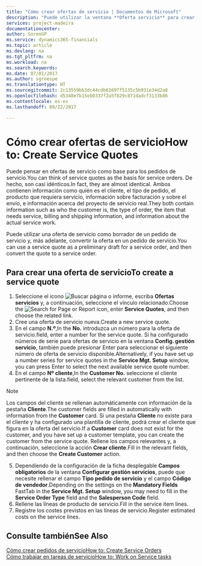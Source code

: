 ```yaml
---
title: "Cómo crear ofertas de servicio | Documentos de Microsoft"
description: "Puede utilizar la ventana **Oferta servicio** para crear documentos en los que se introduce información acerca de un servicio, como reparación y mantenimiento, de productos de servicio a solicitud del cliente. Puede utilizar una oferta de servicio como borrador de un pedido de servicio y, más adelante, convertir la oferta en un pedido de servicio."
services: project-madeira
documentationcenter: 
author: SorenGP
ms.service: dynamics365-financials
ms.topic: article
ms.devlang: na
ms.tgt_pltfrm: na
ms.workload: na
ms.search.keywords: 
ms.date: 07/01/2017
ms.author: sgroespe
ms.translationtype: HT
ms.sourcegitcommit: 2c13559bb3dc44cdb61697f5135c5b931e34d2a8
ms.openlocfilehash: d5348e7b15eb0337f2a5f829c871dadcf3133b86
ms.contentlocale: es-es
ms.lasthandoff: 09/22/2017

---
```

# <a name="how-to-create-service-quotes"></a><span data-ttu-id="9fdf3-104">Cómo crear ofertas de servicio</span><span class="sxs-lookup"><span data-stu-id="9fdf3-104">How to: Create Service Quotes</span></span>
<span data-ttu-id="9fdf3-105">Puede pensar en ofertas de servicio como base para los pedidos de servicio.</span><span class="sxs-lookup"><span data-stu-id="9fdf3-105">You can think of service quotes as the basis for service orders.</span></span> <span data-ttu-id="9fdf3-106">De hecho, son casi idénticos.</span><span class="sxs-lookup"><span data-stu-id="9fdf3-106">In fact, they are almost identical.</span></span> <span data-ttu-id="9fdf3-107">Ambos contienen información como quién es el cliente, el tipo de pedido, el producto que requiera servicio, información sobre facturación y sobre el envío, e información acerca del proyecto de servicio real.</span><span class="sxs-lookup"><span data-stu-id="9fdf3-107">They both contain information such as who the customer is, the type of order, the item that needs service, billing and shipping information, and information about the actual service work.</span></span>
 
<span data-ttu-id="9fdf3-108">Puede utilizar una oferta de servicio como borrador de un pedido de servicio y, más adelante, convertir la oferta en un pedido de servicio.</span><span class="sxs-lookup"><span data-stu-id="9fdf3-108">You can use a service quote as a preliminary draft for a service order, and then convert the quote to a service order.</span></span>  
  
## <a name="to-create-a-service-quote"></a><span data-ttu-id="9fdf3-109">Para crear una oferta de servicio</span><span class="sxs-lookup"><span data-stu-id="9fdf3-109">To create a service quote</span></span>  
1. <span data-ttu-id="9fdf3-110">Seleccione el icono ![Buscar página o informe](media/ui-search/search_small.png "icono Buscar página o informe"), escriba **Ofertas servicios** y, a continuación, seleccione el vínculo relacionado.</span><span class="sxs-lookup"><span data-stu-id="9fdf3-110">Choose the ![Search for Page or Report](media/ui-search/search_small.png "Search for Page or Report icon") icon, enter **Service Quotes**, and then choose the related link.</span></span>  
2. <span data-ttu-id="9fdf3-111">Cree una oferta de servicio nueva.</span><span class="sxs-lookup"><span data-stu-id="9fdf3-111">Create a new service quote.</span></span>  
3. <span data-ttu-id="9fdf3-112">En el campo **N.º**,</span><span class="sxs-lookup"><span data-stu-id="9fdf3-112">In the **No.**</span></span> <span data-ttu-id="9fdf3-113">introduzca un número para la oferta de servicio.</span><span class="sxs-lookup"><span data-stu-id="9fdf3-113">field, enter a number for the service quote.</span></span> <span data-ttu-id="9fdf3-114">Si ha configurado números de serie para ofertas de servicio en la ventana **Config. gestión servicio**, también puede presionar Enter para seleccionar el siguiente número de oferta de servicio disponible.</span><span class="sxs-lookup"><span data-stu-id="9fdf3-114">Alternatively, if you have set up a number series for service quotes in the **Service Mgt. Setup** window, you can press Enter to select the next available service quote number.</span></span>  
4. <span data-ttu-id="9fdf3-115">En el campo **Nº cliente**,</span><span class="sxs-lookup"><span data-stu-id="9fdf3-115">In the **Customer No.**</span></span>  <span data-ttu-id="9fdf3-116">seleccione el cliente pertinente de la lista.</span><span class="sxs-lookup"><span data-stu-id="9fdf3-116">field, select the relevant customer from the list.</span></span>  

  > [!Note]  
  >  <span data-ttu-id="9fdf3-117">Los campos del cliente se rellenan automáticamente con información de la pestaña **Cliente**.</span><span class="sxs-lookup"><span data-stu-id="9fdf3-117">The customer fields are filled in automatically with information from the **Customer** card.</span></span> <span data-ttu-id="9fdf3-118">Si una pestaña **Cliente** no existe para el cliente y ha configurado una plantilla de cliente, podrá crear el cliente que figura en la oferta del servicio.</span><span class="sxs-lookup"><span data-stu-id="9fdf3-118">If a **Customer** card does not exist for the customer, and you have set up a customer template, you can create the customer from the service quote.</span></span> <span data-ttu-id="9fdf3-119">Rellene los campos relevantes y, a continuación, seleccione la acción **Crear cliente**.</span><span class="sxs-lookup"><span data-stu-id="9fdf3-119">Fill in the relevant fields, and then choose the **Create Customer** action.</span></span>  
  
5. <span data-ttu-id="9fdf3-120">Dependiendo de la configuración de la ficha desplegable **Campos obligatorios** de la ventana **Configurar gestión servicios**, puede que necesite rellenar el campo **Tipo pedido de servicio** y el campo **Código de vendedor**.</span><span class="sxs-lookup"><span data-stu-id="9fdf3-120">Depending on the settings on the **Mandatory Fields** FastTab in the **Service Mgt. Setup** window, you may need to fill in the **Service Order Type** field and the **Salesperson Code** field.</span></span>  
6. <span data-ttu-id="9fdf3-121">Rellene las líneas de producto de servicio.</span><span class="sxs-lookup"><span data-stu-id="9fdf3-121">Fill in the service item lines.</span></span>  
7. <span data-ttu-id="9fdf3-122">Registre los costes previstos en las líneas de servicio.</span><span class="sxs-lookup"><span data-stu-id="9fdf3-122">Register estimated costs on the service lines.</span></span>  
  
## <a name="see-also"></a><span data-ttu-id="9fdf3-123">Consulte también</span><span class="sxs-lookup"><span data-stu-id="9fdf3-123">See Also</span></span>  
[<span data-ttu-id="9fdf3-124">Cómo crear pedidos de servicio</span><span class="sxs-lookup"><span data-stu-id="9fdf3-124">How to: Create Service Orders</span></span>](service-how-to-create-service-orders.md)  
[<span data-ttu-id="9fdf3-125">Cómo trabajar en tareas de servicio</span><span class="sxs-lookup"><span data-stu-id="9fdf3-125">How to: Work on Service tasks</span></span>](service-how-to-work-on-service-tasks.md)  

 
